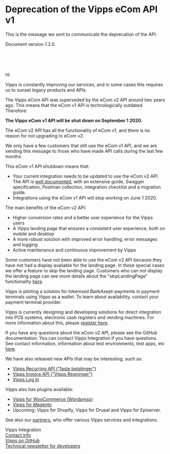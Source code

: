 # Deprecation of the Vipps eCom API v1

This is the message we sent to communicate the deprecation of the API.

Document version 1.2.0.

<br/>
<br/>
<br/>

Hi

Vipps is constantly improving our services, and in some cases this requires us
to sunset legacy products and APIs.

The Vipps eCom API was superseded by the eCom v2 API around two years ago.
This means that the eCom v1 API is technologically outdated.
Therefore:

**The Vipps eCom v1 API will be shut down on September 1 2020.**

The eCom v2 API has all the functionality of eCom v1, and there is no reason
for not upgrading to eCom v2.

We only have a few customers that still use the eCom v1 API, and we are sending
this message to those who have made API calls during the last few months.

This eCom v1 API shutdown means that:

* Your current integration needs to be updated to use the eCom v2 API. The API
  is [well documented](https://github.com/vippsas/vipps-ecom-api), with an
  extensive guide, Swagger specification, Postman collection, integration
  checklist and a migration guide.
* Integrations using the eCom v1 API will stop working on June 1 2020.

The main benefits of the eCom v2 API:

* Higher conversion rates and a better user experience for the Vipps users
* A Vipps landing page that ensures a consistent user experience, both on mobile and desktop
* A more robust solution with improved error handling, error messages and logging
* Active maintenance and continuous improvement by Vipps

Some customers have not been able to use the eCom v2 API because they have not
had a display available for the landing page. In these special cases we offer a
feature to skip the landing page. Customers who can not display the landing page
can see more details about the "skipLandingPage" functionality
[here](https://github.com/vippsas/vipps-ecom-api/blob/master/vipps-ecom-api.md#skip-landing-page).

Vipps is piloting a solution for tokenised BankAxept-payments in payment terminals using Vipps 
as a wallet. To learn about availability, contact your payment terminal provider.

Vipps is currently designing and developing solutions for direct integration into POS systems, electronic cash registers and vending machines. For more information about this, please [register here](https://forms.office.com/Pages/ResponsePage.aspx?id=XcJbgGSO1k6NJDiDyQaMWuVjn37JcrJJgJkaJ8cPvvVUQVdLVk9PTkZTRDBLSFRRNzQxTlc2VThZMS4u).

If you have any questions about the eCom v2 API, please see the GitHub documentation.
You can contact Vipps Integration if you have questions. See contact information,
information about test environments, test apps, etc [here](https://github.com/vippsas/vipps-developers).

We have also released new APIs that may be interesting, such as:
* [Vipps Recurring API ("faste betalinger")](https://github.com/vippsas/vipps-recurring-api)
* [Vipps Invoice API ("Vipps Regninger")](https://github.com/vippsas/vipps-invoice-api)
* [Vipps Log In](https://github.com/vippsas/vipps-login-api)

Vipps also has plugins available:
* [Vipps for WooCommerce (Wordpress)](https://wordpress.org/plugins/woo-vipps/)
* [Vipps for Magento](https://www.vipps.no/produkter-og-tjenester/bedrift/ta-betalt-paa-nett/ta-betalt-paa-nett/magento/)
* Upcoming: Vipps for Shopify, Vipps for Drupal and Vipps for Episerver.

See also our
[partners](https://www.vipps.no/produkter-og-tjenester/bedrift/ta-betalt-paa-nett/ta-betalt-paa-nett/#kom-i-gang-med-vipps-pa-nett-category-1),
who offer various Vipps services and integrations.


Vipps Integration  
[Contact info](https://github.com/vippsas/vipps-developers/blob/master/contact.md)  
[Vipps on GitHub](https://github.com/vippsas)  
[Technical newsletter for developers](https://cloud.hei.vipps.no/utv)  
